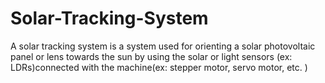 # Solar-Tracking-System

A solar tracking system is a system used for orienting a solar photovoltaic panel or lens towards the sun by using the solar or light sensors (ex: LDRs)connected with the machine(ex: stepper motor, servo motor, etc. )

